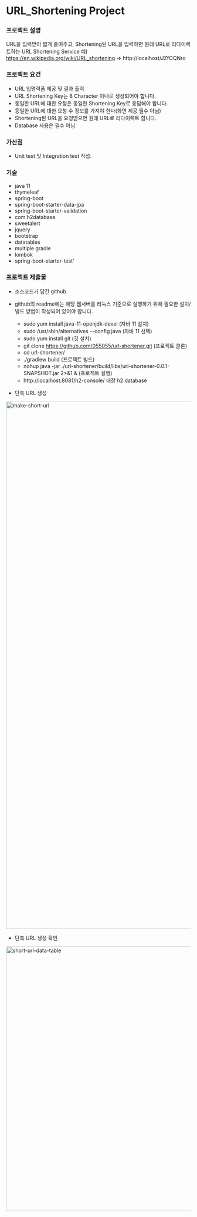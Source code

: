 # URL_Shortening Project

### 프로젝트 설명
URL을 입력받아 짧게 줄여주고, Shortening된 URL을 입력하면 원래 URL로 리다이렉트하는 URL Shortening Service
예) https://en.wikipedia.org/wiki/URL_shortening => http://localhost/JZfOQNro


### 프로젝트 요건

+ URL 입명력폼 제공 및 결과 출력
+ URL Shortening Key는 8 Character 이내로 생성되어야 합니다.
+ 동일한 URL에 대한 요청은 동일한 Shortening Key로 응답해야 합니다.
+ 동일한 URL에 대한 요청 수 정보를 가져야 한다(화면 제공 필수 아님)
+ Shortening된 URL을 요청받으면 원래 URL로 리다이렉트 합니다.
+ Database 사용은 필수 아님


### 가산점

+ Unit test 및 Integration test 작성.

### 기술 
+ java 11
+ thymeleaf
+ spring-boot
+ spring-boot-starter-data-jpa
+ spring-boot-starter-validation
+ com.h2database
+ sweetalert
+ jquery
+ bootstrap  
+ datatables
+ multiple gradle
+ lombok
+ spring-boot-starter-test'


### 프로젝트 제출물

+ 소스코드가 담긴 github.
+ github의 readme에는 해당 웹서버를 리눅스 기준으로 실행하기 위해 필요한 설치/빌드 방법이 작성되어 있어야 합니다.
    + sudo yum install java-11-openjdk-devel  (자바 11 설치)
    + sudo /usr/sbin/alternatives --config java (자바 11 선택)
    + sudo yum install git (깃 설치)
    + git clone https://github.com/055055/url-shortener.git (프로젝트 클론)
    + cd url-shortener/
    + ./gradlew build (프로젝트 빌드)
    +  nohup java -jar ./url-shortener/build/libs/url-shortener-0.0.1-SNAPSHOT.jar 2>&1 &    (프로젝트 실행)
    + http://localhost:8081/h2-console/  내장 h2 database

+ 단축 URL 생성 
<img width="1433" alt="make-short-url" src="https://user-images.githubusercontent.com/42599161/114555875-158b8700-9ca3-11eb-8448-04ad15a4dd0d.png">

+ 단축 URL 생성 확인
<img width="719" alt="short-url-data-table" src="https://user-images.githubusercontent.com/42599161/114555950-2c31de00-9ca3-11eb-9a25-0dbd7678c0b6.png">






